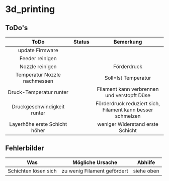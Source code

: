 # 3d_printing

## ToDo's

|ToDo|Status|Bemerkung|
|:---:|:---:|:---:|
|update Firmware|||
|Feeder reinigen|||
|Nozzle reinigen||Förderdruck|
|Temperatur Nozzle nachmessen||Soll=Ist Temperatur|
|Druck-Temperatur runter||Filament kann verbrennen und verstopft Düse|
|Druckgeschwindigkeit runter||Förderdruck reduziert sich, Filament kann besser schmelzen|
|Layerhöhe erste Schicht höher||weniger Widerstand erste Schicht|

## Fehlerbilder

|Was|Mögliche Ursache|Abhilfe|
|:---:|:---:|:---:|
|Schichten lösen sich|zu wenig Filament gefördert|siehe oben|
